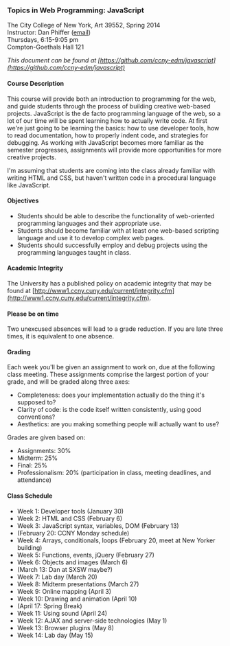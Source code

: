 ### Topics in Web Programming: JavaScript

The City College of New York, Art 39552, Spring 2014  
Instructor: Dan Phiffer ([email](mailto:dan@phiffer.org))  
Thursdays, 6:15-9:05 pm  
Compton-Goethals Hall 121  

*This document can be found at [https://github.com/ccny-edm/javascript](https://github.com/ccny-edm/javascript)*

#### Course Description

This course will provide both an introduction to programming for the web, and guide students through the process of building creative web-based projects. JavaScript is the de facto programming language of the web, so a lot of our time will be spent learning how to actually write code. At first we're just going to be learning the basics: how to use developer tools, how to read documentation, how to properly indent code, and strategies for debugging. As working with JavaScript becomes more familiar as the semester progresses, assignments will provide more opportunities for more creative projects.

I'm assuming that students are coming into the class already familiar with writing HTML and CSS, but haven't written code in a procedural language like JavaScript. 

#### Objectives

* Students should be able to describe the functionality of web-oriented programming languages and their appropriate use.
* Students should become familiar with at least one web-based scripting language and use it to develop complex web pages.
* Students should successfully employ and debug projects using the programming languages taught in class.

#### Academic Integrity

The University has a published policy on academic integrity that may be found at [http://www1.ccny.cuny.edu/current/integrity.cfm](http://www1.ccny.cuny.edu/current/integrity.cfm).

#### Please be on time

Two unexcused absences will lead to a grade reduction. If you are late three times, it is equivalent to one absence.

#### Grading

Each week you'll be given an assignment to work on, due at the following class meeting. These assignments comprise the largest portion of your grade, and will be graded along three axes:

* Completeness: does your implementation actually do the thing it's supposed to?
* Clarity of code: is the code itself written consistently, using good conventions?
* Aesthetics: are you making something people will actually want to use?

Grades are given based on: 

* Assignments: 30%
* Midterm: 25%
* Final: 25%
* Professionalism: 20% (participation in class, meeting deadlines, and attendance)

#### Class Schedule

* Week 1: Developer tools (January 30)
* Week 2: HTML and CSS (February 6)
* Week 3: JavaScript syntax, variables, DOM (February 13)
* (February 20: CCNY Monday schedule)
* Week 4: Arrays, conditionals, loops (February 20, meet at New Yorker building)
* Week 5: Functions, events, jQuery (February 27)
* Week 6: Objects and images (March 6)
* (March 13: Dan at SXSW maybe?)
* Week 7: Lab day (March 20)
* Week 8: Midterm presentations (March 27)
* Week 9: Online mapping (April 3)
* Week 10: Drawing and animation (April 10)
* (April 17: Spring Break)
* Week 11: Using sound (April 24)
* Week 12: AJAX and server-side technologies (May 1)
* Week 13: Browser plugins (May 8)
* Week 14: Lab day (May 15)
